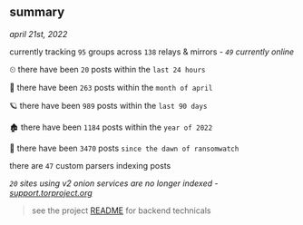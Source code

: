 
## summary
_april 21st, 2022_

currently tracking `95` groups across `138` relays & mirrors - _`49` currently online_

⏲ there have been `20` posts within the `last 24 hours`

🦈 there have been `263` posts within the `month of april`

🪐 there have been `989` posts within the `last 90 days`

🏚 there have been `1184` posts within the `year of 2022`

🦕 there have been `3470` posts `since the dawn of ransomwatch`

there are `47` custom parsers indexing posts

_`20` sites using v2 onion services are no longer indexed - [support.torproject.org](https://support.torproject.org/onionservices/v2-deprecation/)_

> see the project [README](https://github.com/thetanz/ransomwatch#ransomwatch--) for backend technicals
